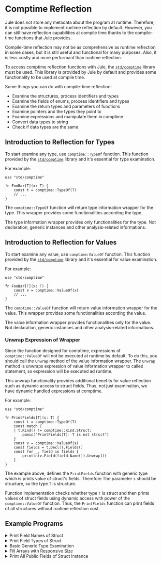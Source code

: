 # Comptime Reflection

Jule does not store any metadata about the program at runtime. Therefore, it is not possible to implement runtime reflection by default. However, you can still have reflection capabilities at compile time thanks to the compile-time functions that Jule provides.

Compile-time reflection may not be as comprehensive as runtime reflection in some cases, but it is still useful and functional for many purposes. Also, it is less costly and more performant than runtime reflection.

To access comptime reflection functions with Jule, the [`std/comptime`](/std/comptime) library must be used. This library is provided by Jule by default and provides some functionality to be used at compile time.

Some things you can do with compile-time reflection:
- Examine the structures, process identifiers and types
- Examine the fields of enums, process identifiers and types
- Examine the return types and parameters of functions
- Examine pointers and the types they point to
- Examine expressions and manipulate them in comptime
- Convert data types to string
- Check if data types are the same

## Introduction to Reflection for Types

To start examine any type, use `comptime::TypeOf` function. This function provided by the [`std/comptime`](/std/comptime) library and it's essential for type examination.

For example:

```jule
use "std/comptime"

fn FooBar[T](x: T) {
    const t = comptime::TypeOf(T)
    // ...
}
```

The `comptime::TypeOf` function will return type information wrapper for the type. This wrapper provides some functionalities according the type.

The type information wrapper provides only functionalities for the type. Not declaration, generic instances and other analysis-related informations.

## Introduction to Reflection for Values

To start examine any value, use `comptime:ValueOf` function. This function provided by the [`std/comptime`](/std/comptime) library and it's essential for value examination.

For example:

```jule
use "std/comptime"

fn FooBar[T](x: T) {
    const v = comptime::ValueOf(x)
    // ...
}
```

The `comptime::ValueOf` function will return value information wrapper for the value. This wrapper provides some functionalities according the value.

The value information wrapper provides functionalities only for the value. Not declaration, generic instances and other analysis-related informations.

### Unwrap Expression of Wrapper

Since the function designed for comptime, expressions of `comptime::ValueOf` will not be executed at runtime by default. To do this, you should call the `Unwrap` method of the value information wrapper. The `Unwrap` method is unwraps expression of value information wrapper to called statement, so expression will be executed ad runtime.

This unwrap functionality provides additional benefits for value reflection such as dynamic access to struct fields. Thus, not just examination, we have dynamic handled expressions at comptime.

For example:

```jule
use "std/comptime"

fn PrintFields[T](s: T) {
    const t = comptime::TypeOf(T)
    const match {
    | t.Kind() != comptime::Kind.Struct:
        panic("PrintFields[T]: T is not struct")
    }
    const v = comptime::ValueOf(s)
    const fields = t.Decl().Fields()
    const for _, field in fields {
        println(v.Field(field.Name()).Unwrap())
    }
}
```

The example above, defines the `PrintFields` function with generic type which is prints value of struct's fields. Therefore The parameter `s` should be structure, so the type `T` is structure.

Function implementation checks whether type `T` is struct and then prints values of struct fields using dynamic access with power of the `comptime::ValueOf` function. Thus, the `PrintFields` function can print fields of all structures without runtime reflection cost.

## Example Programs

<details>
<summary>Print Field Names of Struct</summary>

```jule
use "std/comptime"

struct FooBarBaz {
    Foo: str
    Bar: int
    Baz: bool
}

fn main() {
    const fields = comptime::TypeOf(FooBarBaz).Decl().Fields()
    const for _, field in fields {
        println(field.Name())
    }
}
```

</details>

<details>
<summary>Print Field Types of Struct</summary>

```jule
use "std/comptime"

struct FooBarBaz {
    Foo: str
    Bar: int
    Baz: bool
}

fn main() {
    const fields = comptime::TypeOf(FooBarBaz).Fields()
    const for _, field in fields {
        println(field.Type().Str())
    }
}
```

</details>

<details>
<summary>Basic Generic Type Examination</summary>

```jule
use "std/comptime"

cpp type Int: int

fn IsNumeric[T](): bool {
    const t = comptime::TypeOf(T)
    const k = t.Kind()
    ret k == comptime::Kind.Int ||
        k == comptime::Kind.Uint ||
        k == comptime::Kind.Uintptr ||
        k == comptime::Kind.I8 ||
        k == comptime::Kind.I16 ||
        k == comptime::Kind.I32 ||
        k == comptime::Kind.I64 ||
        k == comptime::Kind.U8 ||
        k == comptime::Kind.U16 ||
        k == comptime::Kind.U32 ||
        k == comptime::Kind.U64 ||
        k == comptime::Kind.F32 ||
        k == comptime::Kind.F64
}

fn IsValidType[T](): bool {
    const t = comptime::TypeOf(T)
    const match {
    | t.Binded():
        ret false
    |:
        ret IsNumeric[T]()
    }
}

fn main() {
    println(IsValidType[int]())
    println(IsValidType[bool]())
    println(IsValidType[uintptr]())
    println(IsValidType[u8]())
    println(IsValidType[i32]())
    println(IsValidType[cpp.Int]())
}
```

</details>

<details>
<summary>Fill Arrays with Responsive Size</summary>

```jule
use "std/comptime"

fn Fill[Arr, Elem](mut &arr: Arr, mut elem: Elem) {
    const t = comptime::TypeOf(Arr)
    const match {
    | t.Kind() != comptime::Kind.Array:
        panic("type Arr is not an array")
    | t.Elem() != comptime::TypeOf(Elem):
        panic("type Elem is not same with type Arr's element type")
    }
    mut i := 0
    for i < t.Size(); i++ {
        arr[i] = elem
    }
}

fn main() {
    let mut arr: [5]int
    Fill(arr, 10)
    for _, x in arr {
        println(x)
    }
}
```

</details>

<details>
<summary>Print All Public Fields of Struct Instance</summary>

```jule
use "std/comptime"

struct FooBarBaz {
    Foo: int
    Bar: str
    Baz: bool
}

fn printPublicFields[T](x: T) {
    const t = comptime::TypeOf(T)
    const match {
    | t.Kind() != comptime::Kind.Struct:
        panic("type T is not a struct")
    }
    const fields = t.Decl().Fields()
    const expr = comptime::ValueOf(x)
    const for _, field in fields {
        const match {
        | field.Public():
            println(expr.Field(field.Name()).Unwrap())
        }
    }
}

fn main() {
    fbz := FooBarBaz{
        Foo: 89,
        Bar: "comptime",
        Baz: true,
    }
    printPublicFields(fbz)
}
```

</details>